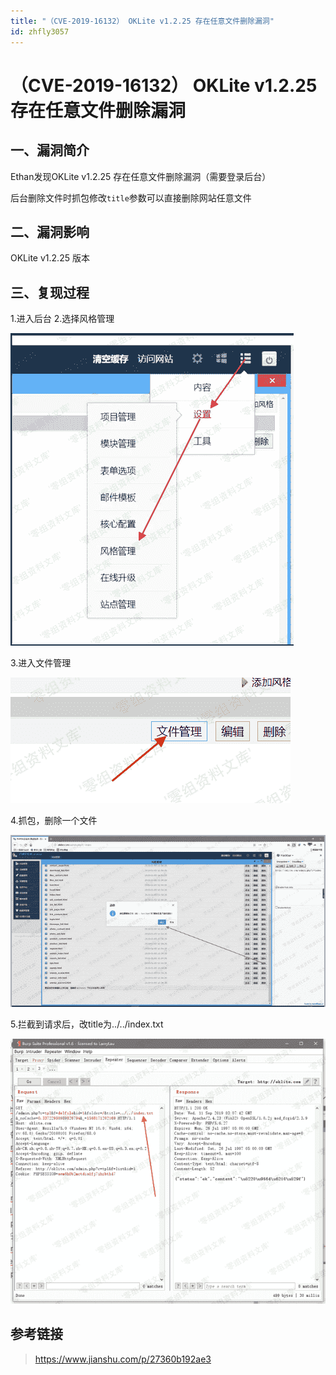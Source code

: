 ```yaml
---
title: "（CVE-2019-16132） OKLite v1.2.25 存在任意文件删除漏洞"
id: zhfly3057
---
```


# （CVE-2019-16132） OKLite v1.2.25 存在任意文件删除漏洞

## 一、漏洞简介

Ethan发现OKLite v1.2.25 存在任意文件删除漏洞（需要登录后台）

后台删除文件时抓包修改`title`参数可以直接删除网站任意文件

## 二、漏洞影响

OKLite v1.2.25 版本

## 三、复现过程

1.进入后台
2.选择风格管理

![image](../img/dd0ec6d38439f7daa15a80c712c12036.png)

3.进入文件管理

![image](../img/7131bf03badfced47becc2914e543b7c.png)

4.抓包，删除一个文件

![image](../img/74bfd07bf9d217d19934aca96e2bff9d.png)

5.拦截到请求后，改title为../../index.txt

![image](../img/06fb168a34bf06dc7b9f9d01daf3ff6b.png)

## 参考链接

> https://www.jianshu.com/p/27360b192ae3